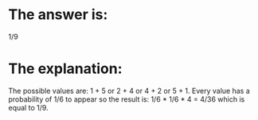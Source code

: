 # The answer is:

1/9

# The explanation:

The possible values are: 1 + 5 or 2 + 4 or 4 + 2 or 5 + 1.
Every value has a probability of 1/6 to appear so the result is: 1/6 * 1/6 * 4 = 4/36 which is equal to 1/9.
